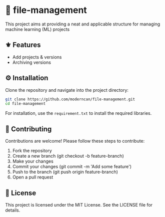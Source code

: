 # 🚀 file-management

This project aims at providing a neat and applicable structure for managing machine learning (ML) projects

## ⚜️ Features

- Add projects & versions
- Archiving versions

## ⚙️ Installation

Clone the repository and navigate into the project directory:

```sh
git clone https://github.com/moderncan/file-management.git
cd file-management
```
For installation, use the ``requirement.txt`` to install the required libraries.


## 🤝 Contributing

Contributions are welcome! Please follow these steps to contribute:

1. Fork the repository
2. Create a new branch (git checkout -b feature-branch)
3. Make your changes
4. Commit your changes (git commit -m 'Add some feature')
5. Push to the branch (git push origin feature-branch)
6. Open a pull request

## 🔖 License

This project is licensed under the MIT License. See the LICENSE file for details.
